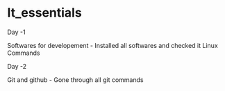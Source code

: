 # It_essentials

Day -1

Softwares for developement - Installed all softwares and checked it
Linux Commands

Day -2 

Git and github - Gone through all git commands 
